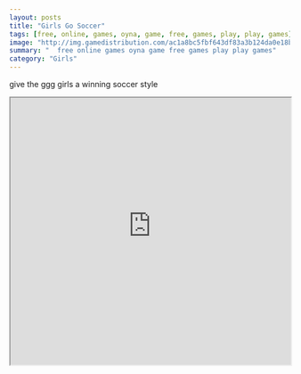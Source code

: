 ```yaml
---
layout: posts
title: "Girls Go Soccer"
tags: [free, online, games, oyna, game, free, games, play, play, games]
image: "http://img.gamedistribution.com/ac1a8bc5fbf643df83a3b124da0e18bc.jpg"
summary: "  free online games oyna game free games play play games"
category: "Girls"
---
```


give the ggg girls a winning soccer style

<iframe width="100%" height="480px;" src="http://flash.gamedistribution.com?game=ac1a8bc5fbf643df83a3b124da0e18bc"></iframe>